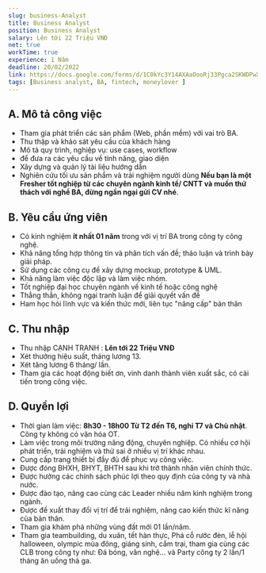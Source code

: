 ```yaml
---
slug: business-Analyst
title: Business Analyst
position: Business Analyst
salary: Lên tới 22 Triệu VNĐ
net: true
workTime: true
experience: 1 Năm
deadline: 20/02/2022
link: https://docs.google.com/forms/d/1C0kYc3Y14AXAaOooRj33Pgca2SKWDPwXi_l7Goyl4Is/prefill
tags: [Business analyst, BA, fintech, moneylover ]
---
```


## A. Mô tả công việc

- Tham gia phát triển các sản phẩm (Web, phần mềm) với vai trò BA. 
- Thu thập và khảo sát yêu cầu của khách hàng
- Mô tả quy trình, nghiệp vụ: use cases, workflow
- để đưa ra các yêu cầu về tính năng, giao diện
- Xây dựng và quản lý tài liệu hướng dẫn
- Nghiên cứu tối ưu sản phẩm và trải nghiệm người dùng 
**Nếu bạn là một Fresher tốt nghiệp từ các chuyên ngành kinh tế/ CNTT và muốn thử thách với nghề BA, đừng ngần ngại gửi CV nhé**.


## B. Yêu cầu ứng viên
- Có kinh nghiệm **ít nhất 01 năm** trong với vị trí BA trong công ty công nghệ.
- Khả năng tổng hợp thông tin và phân tích vấn đề; thảo luận và trình bày giải pháp.
- Sử dụng các công cụ để xây dựng mockup, prototype & UML.
- Khả năng làm việc độc lập và làm việc nhóm. 
- Tốt nghiệp đại học chuyên ngành về kinh tế hoặc công nghệ
- Thẳng thắn, không ngại tranh luận để giải quyết vấn đề
- Ham học hỏi lĩnh vực và kiến thức mới, liên tục "nâng cấp" bản thân 

## C. Thu nhập

- Thu nhập CẠNH TRANH : **Lên tới 22 Triệu VNĐ**
- Xét thưởng hiệu suất, tháng lương 13.
- Xét tăng lương 6 tháng/ lần.
- Tham gia các hoạt động biết ơn, vinh danh thành viên xuất sắc, có cải tiến trong công việc.

## D. Quyền lợi

- Thời gian làm việc: **8h30 - 18h00 Từ T2 đến T6, nghỉ T7 và Chủ nhật**. Công ty không có văn hóa OT.
- Làm việc trong môi trường năng động, chuyên nghiệp. Có nhiều cơ hội phát triển, trải nghiệm và thử sai ở nhiều vị trí khác nhau.
- Cung cấp trang thiết bị đầy đủ để phục vụ công việc.
- Được đóng BHXH, BHYT, BHTH sau khi trở thành nhân viên chính thức.
- Được hưởng các chính sách phúc lợi theo quy định của công ty và nhà nước.
- Được đào tạo, nâng cao cùng các Leader nhiều năm kinh nghiệm trong ngành.
- Được đề xuất thay đổi vị trí để trải nghiệm, nâng cao kiến thức kĩ năng của bản thân.
- Tham gia khám phá những vùng đất mới 01 lần/năm.
- Tham gia teambuilding, du xuân, tết hàn thực, Phá cỗ rước đèn, lễ hội halloween, olympic mùa đông, giáng sinh, cắm trại, tham gia cùng các CLB trong công ty như: Đá bóng, văn nghệ… và Party công ty 2 lần/1 tháng ăn uống thả ga.


